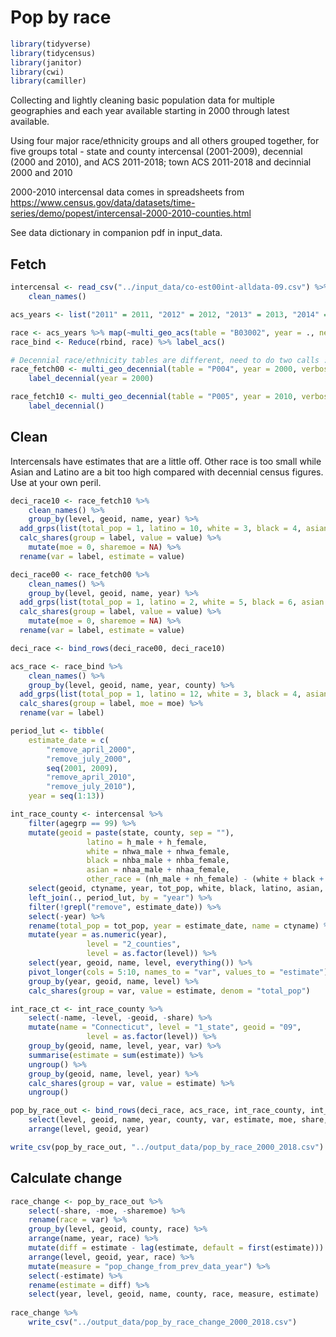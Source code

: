 Pop by race
================

``` r
library(tidyverse)
library(tidycensus)
library(janitor)
library(cwi)
library(camiller)
```

Collecting and lightly cleaning basic population data for multiple
geographies and each year available starting in 2000 through latest
available.

Using four major race/ethnicity groups and all others grouped together,
for five groups total - state and county intercensal (2001-2009),
decennial (2000 and 2010), and ACS 2011-2018; town ACS 2011-2018 and
decinnial 2000 and 2010

2000-2010 intercensal data comes in spreadsheets from
<https://www.census.gov/data/datasets/time-series/demo/popest/intercensal-2000-2010-counties.html>

See data dictionary in companion pdf in input\_data.

## Fetch

``` r
intercensal <- read_csv("../input_data/co-est00int-alldata-09.csv") %>%
    clean_names()

acs_years <- list("2011" = 2011, "2012" = 2012, "2013" = 2013, "2014" = 2014, "2015" = 2015, "2016" = 2016, "2017" = 2017, "2018" = 2018)

race <- acs_years %>% map(~multi_geo_acs(table = "B03002", year = ., new_england = F, verbose = F))
race_bind <- Reduce(rbind, race) %>% label_acs()

# Decennial race/ethnicity tables are different, need to do two calls :weary:
race_fetch00 <- multi_geo_decennial(table = "P004", year = 2000, verbose = F) %>% 
    label_decennial(year = 2000)

race_fetch10 <- multi_geo_decennial(table = "P005", year = 2010, verbose = F) %>% 
    label_decennial()
```

## Clean

Intercensals have estimates that are a little off. Other race is too
small while Asian and Latino are a bit too high compared with decennial
census figures. Use at your own peril.

``` r
deci_race10 <- race_fetch10 %>% 
    clean_names() %>% 
    group_by(level, geoid, name, year) %>%
  add_grps(list(total_pop = 1, latino = 10, white = 3, black = 4, asian = 6, other_race = c(5, 7:9)), group = label, value = value) %>%
  calc_shares(group = label, value = value) %>%
    mutate(moe = 0, sharemoe = NA) %>% 
  rename(var = label, estimate = value)

deci_race00 <- race_fetch00 %>% 
    clean_names() %>% 
    group_by(level, geoid, name, year) %>%
  add_grps(list(total_pop = 1, latino = 2, white = 5, black = 6, asian = 8, other_race = c(7, 9:11)), group = label, value = value) %>%
  calc_shares(group = label, value = value) %>%
    mutate(moe = 0, sharemoe = NA) %>% 
  rename(var = label, estimate = value)

deci_race <- bind_rows(deci_race00, deci_race10)

acs_race <- race_bind %>%
    clean_names() %>% 
    group_by(level, geoid, name, year, county) %>% 
  add_grps(list(total_pop = 1, latino = 12, white = 3, black = 4, asian = 6, other_race = c(5, 7:9)), group = label, moe = moe) %>%
  calc_shares(group = label, moe = moe) %>%
  rename(var = label)

period_lut <- tibble(
    estimate_date = c(
        "remove_april_2000",
        "remove_july_2000",
        seq(2001, 2009),
        "remove_april_2010",
        "remove_july_2010"),
    year = seq(1:13))

int_race_county <- intercensal %>% 
    filter(agegrp == 99) %>% 
    mutate(geoid = paste(state, county, sep = ""),
                 latino = h_male + h_female,
                 white = nhwa_male + nhwa_female,
                 black = nhba_male + nhba_female,
                 asian = nhaa_male + nhaa_female,
                 other_race = (nh_male + nh_female) - (white + black + asian)) %>% 
    select(geoid, ctyname, year, tot_pop, white, black, latino, asian, other_race) %>% 
    left_join(., period_lut, by = "year") %>% 
    filter(!grepl("remove", estimate_date)) %>% 
    select(-year) %>% 
    rename(total_pop = tot_pop, year = estimate_date, name = ctyname) %>% 
    mutate(year = as.numeric(year),
                 level = "2_counties",
                 level = as.factor(level)) %>% 
    select(year, geoid, name, level, everything()) %>% 
    pivot_longer(cols = 5:10, names_to = "var", values_to = "estimate") %>% 
    group_by(year, geoid, name, level) %>% 
    calc_shares(group = var, value = estimate, denom = "total_pop")

int_race_ct <- int_race_county %>%
    select(-name, -level, -geoid, -share) %>% 
    mutate(name = "Connecticut", level = "1_state", geoid = "09",
                 level = as.factor(level)) %>% 
    group_by(geoid, name, level, year, var) %>% 
    summarise(estimate = sum(estimate)) %>% 
    ungroup() %>% 
    group_by(geoid, name, level, year) %>% 
    calc_shares(group = var, value = estimate) %>% 
    ungroup()

pop_by_race_out <- bind_rows(deci_race, acs_race, int_race_county, int_race_ct) %>% 
    select(level, geoid, name, year, county, var, estimate, moe, share, sharemoe) %>% 
    arrange(level, geoid, year)

write_csv(pop_by_race_out, "../output_data/pop_by_race_2000_2018.csv")
```

## Calculate change

``` r
race_change <- pop_by_race_out %>%
    select(-share, -moe, -sharemoe) %>%
    rename(race = var) %>% 
    group_by(level, geoid, county, race) %>%
    arrange(name, year, race) %>%
    mutate(diff = estimate - lag(estimate, default = first(estimate))) %>%
    arrange(level, geoid, year, race) %>%
    mutate(measure = "pop_change_from_prev_data_year") %>%
    select(-estimate) %>%
    rename(estimate = diff) %>% 
    select(year, level, geoid, name, county, race, measure, estimate)
    
race_change %>% 
    write_csv("../output_data/pop_by_race_change_2000_2018.csv")
```

